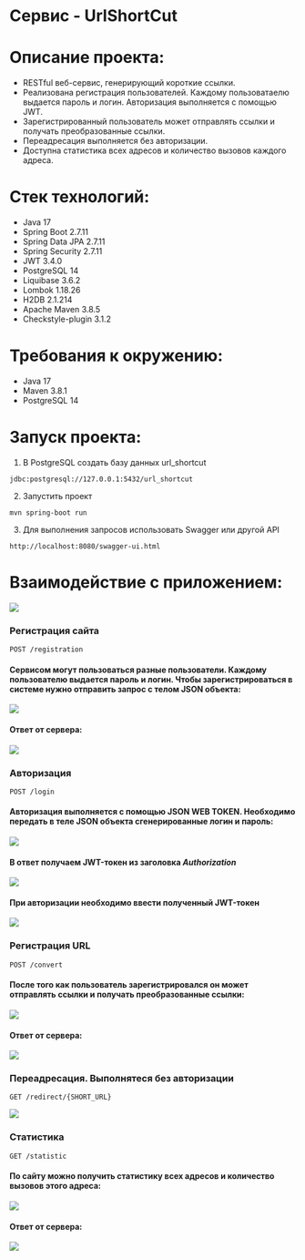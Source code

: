 # Сервис - UrlShortCut

# Описание проекта:
* RESTful веб-сервис, генерирующий короткие ссылки.
* Реализована регистрация пользователей. Каждому пользоватаелю выдается пароль и логин. Авторизация выполняется с помощью JWT.
* Зарегистрированный пользователь может отправлять ссылки и получать преобразованные ссылки.
* Переадресация выполняется без авторизации.
* Доступна статистика всех адресов и количество вызовов каждого адреса.

# Стек технологий:
* Java 17
* Spring Boot 2.7.11
* Spring Data JPA 2.7.11
* Spring Security 2.7.11
* JWT 3.4.0
* PostgreSQL 14
* Liquibase 3.6.2
* Lombok 1.18.26
* H2DB 2.1.214
* Apache Maven 3.8.5
* Checkstyle-plugin 3.1.2

# Требования к окружению:
* Java 17
* Maven 3.8.1
* PostgreSQL 14

# Запуск проекта:
1. В PostgreSQL создать базу данных url_shortcut
```shell
jdbc:postgresql://127.0.0.1:5432/url_shortcut
```
2. Запустить проект
```shell
mvn spring-boot run
```
3. Для выполнения запросов использовать Swagger или другой API
```shell
http://localhost:8080/swagger-ui.html
```

# Взаимодействие с приложением:

![](images/1.png)

### Регистрация сайта
```shell
POST /registration
```
#### Сервисом могут пользоваться разные пользователи. Каждому пользователю выдается пароль и логин. Чтобы зарегистрироваться в системе нужно отправить запрос с телом JSON объекта:
![](images/2.png)
#### Ответ от сервера:
![](images/3.png)

### Авторизация
```shell
POST /login
```
#### Авторизация выполняется с помощью JSON WEB TOKEN. Необходимо передать в теле JSON объекта сгенерированные логин и пароль:
![](images/4.png)
#### В ответ получаем JWT-токен из заголовка _Authorization_
![](images/5.png)
#### При авторизации необходимо ввести полученный JWT-токен
![](images/6.png)
### Регистрация URL
```shell
POST /convert
```
#### После того как пользователь зарегистрировался он может отправлять ссылки и получать преобразованные ссылки:
![](images/7.png)
#### Ответ от сервера:
![](images/8.png)
### Переадресация. Выполнятеся без авторизации
```shell
GET /redirect/{SHORT_URL}
```
![](images/9.png)
### Статистика
```shell
GET /statistic
```
#### По сайту можно получить статистику всех адресов и количество вызовов этого адреса:
![](images/10.png)
#### Ответ от сервера:
![](images/11.png)

